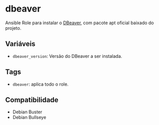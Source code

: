 # dbeaver

Ansible Role para instalar o [DBeaver](https://github.com/dbeaver/dbeaver), com pacote
apt oficial baixado do projeto.

## Variáveis

* `dbeaver_version`: Versão do DBeaver a ser instalada.

## Tags

- `dbeaver`: aplica todo o role.

## Compatibilidade

- Debian Buster
- Debian Bullseye
